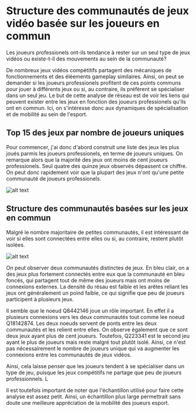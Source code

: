 # Structure des communautés de jeux vidéo basée sur les joueurs en commun
Les joueurs professionels ont-ils tendance à rester sur un seul type de jeux vidéos ou existe-t-il des mouvements au sein de la communauté?

De nombreux jeux vidéos compétitifs partagent des mécaniques de fonctionnements et des éléements gameplay similaires. Ainsi, on peut se demander si les joueurs professionels profitent de ces points communs pour jouer à différents jeux ou si, au contraire, ils préfèrent se spécialiser dans un seul jeu. 
Le but de cette analyse de réseau est de voir les liens qui peuvent exister entre les jeux en fonction des joueurs professionels qu'ils ont en commun. Ici, on s'intéresse donc aux dynamiques de spécialisation et de mobilité au sein de l'esport.

## Top 15 des jeux par nombre de joueurs uniques

Pour commencer, j'ai donc d'abord construit une liste des jeux les plus joués parmis les joueurs professionels, en terme de joueurs uniques. On remarque alors que la majorité des jeux ont moins de cent joueurs professionels. Seul quatre des quinze jeux observés dépassent ce chiffre. On peut donc rapidement voir que la plupart des jeux n'ont qu'une petite communauté de joueurs professionels.

![alt text](<https://github.com/enaxorb/esportplayers/blob/main/Documentation/Réponses%20aux%20questionnements/Images/top15parnbjoueur.png>)

## Structure des communautés basées sur les jeux en commun

Malgré le nombre majoritaire de petites communautés, il est intéressant de voir si elles sont connectées entre elles ou si, au contraire, restent plutôt isolées.

![alt text](<https://github.com/enaxorb/esportplayers/blob/main/Documentation/Réponses%20aux%20questionnements/Images/structurejeuxjoueurs.png>)

On peut observer deux communautés distinctes de jeux. En bleu clair, on a des jeux plus fortement connectés entre eux que la communauté en bleu foncés, qui partagent tout de même des joueurs mais ont moins de connexions externes. La densité du résau est faible et les arêtes reliant les jeux ont généralement un poind faible, ce qui signifie que peu de joueurs participent à plusieurs jeux.

Il semble que le noeud Q8442146 joue un rôle important. En effet il a plusieurs connexions vers les deux communautés tout comme lee noeud Q18142874. Les deux noeuds servent de ponts entre les deux communautés et les relient entre elles. On observe également que ce sont deux jeux ayant plus de cent joueurs. Toutefois, Q223341 est le second jeu ayant le plus de joueurs mais reste malgré tout plutôt isolé. Ainsi, ce n'est pas nécessairement le nombre de joueurs unique qui va augmenter les connexions entre les communautés de jeux vidéos.

Ainsi, cela laisse penser que les joueurs tendent à se spécialiser dans un type de jeu, puisque les jeux compétitifs ne partage que peu de joueurs professionnels. L

Il est toutefois important de noter que l'échantillon utilisé pour faire cette analyse est assez petit. Ainsi, un échantillon plus large permettrait sans doute une meilleure appréciation de la mobilité des joueurs esport.
